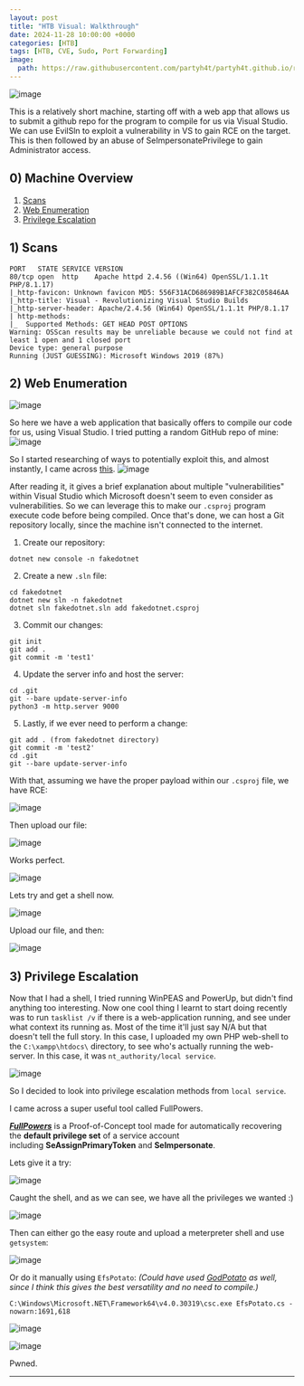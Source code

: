 ```yaml
---
layout: post
title: "HTB Visual: Walkthrough"
date: 2024-11-28 10:00:00 +0000
categories: [HTB]
tags: [HTB, CVE, Sudo, Port Forwarding]
image:
  path: https://raw.githubusercontent.com/partyh4t/partyh4t.github.io/refs/heads/main/assets/posts/Headers/HTB.png
---
```


![image](https://github.com/user-attachments/assets/4d129dac-54c4-425e-bc72-7caa603ebd36)

This is a relatively short machine, starting off with a web app that allows us to submit a github repo for the program to compile for us via Visual Studio. We can use EvilSln to exploit a vulnerability in VS to gain RCE on the target. This is then followed by an abuse of SeImpersonatePrivilege to gain Administrator access.

## 0) Machine Overview
1. [Scans](#1-scans)
2. [Web Enumeration](#2-web-enumeration)
4. [Privilege Escalation](#3-privilege-escalation)

## 1) Scans
```
PORT   STATE SERVICE VERSION
80/tcp open  http    Apache httpd 2.4.56 ((Win64) OpenSSL/1.1.1t PHP/8.1.17)
|_http-favicon: Unknown favicon MD5: 556F31ACD686989B1AFCF382C05846AA
|_http-title: Visual - Revolutionizing Visual Studio Builds
|_http-server-header: Apache/2.4.56 (Win64) OpenSSL/1.1.1t PHP/8.1.17
| http-methods: 
|_  Supported Methods: GET HEAD POST OPTIONS
Warning: OSScan results may be unreliable because we could not find at least 1 open and 1 closed port
Device type: general purpose
Running (JUST GUESSING): Microsoft Windows 2019 (87%)
```

## 2) Web Enumeration

![image](https://github.com/user-attachments/assets/48b6ed67-4372-46cc-9283-20a1c5217045)

So here we have a web application that basically offers to compile our code for us, using Visual Studio. I tried putting a random GitHub repo of mine:
![image](https://github.com/user-attachments/assets/1d143738-925b-4287-9224-e46691c432d9)

So I started researching of ways to potentially exploit this, and almost instantly, I came across [this](https://github.com/cjm00n/EvilSln).
![image](https://github.com/user-attachments/assets/9fdf1b4b-7030-4b7b-be6d-350a5cf28302)

After reading it, it gives a brief explanation about multiple "vulnerabilities" within Visual Studio which Microsoft doesn't seem to even consider as vulnerabilities. So we can leverage this to make our `.csproj` program execute code before being compiled. Once that's done, we can host a Git repository locally, since the machine isn't connected to the internet.

1) Create our repository:
```
dotnet new console -n fakedotnet
```

2) Create a new `.sln` file:
```
cd fakedotnet
dotnet new sln -n fakedotnet
dotnet sln fakedotnet.sln add fakedotnet.csproj
```

3) Commit our changes:
```
git init
git add .
git commit -m 'test1'
```

4) Update the server info and host the server:
```
cd .git
git --bare update-server-info
python3 -m http.server 9000
```

5) Lastly, if we ever need to perform a change:
```
git add . (from fakedotnet directory)
git commit -m 'test2'
cd .git
git --bare update-server-info
```

With that, assuming we have the proper payload within our `.csproj` file, we have RCE:

![image](https://github.com/user-attachments/assets/f0ed7fc2-b2ce-41f8-9e07-0c7028bf25d1)

Then upload our file:

![image](https://github.com/user-attachments/assets/811caeda-2cbc-4059-a4bb-792b530b1248)

Works perfect.

![image](https://github.com/user-attachments/assets/8fc07f92-7f0e-4b59-8b52-40613f884367)

Lets try and get a shell now.

![image](https://github.com/user-attachments/assets/5416cc1b-3cc7-4d86-b8e0-76be0482495a)

Upload our file, and then:

![image](https://github.com/user-attachments/assets/d3301f58-7121-46d6-9c2d-33866d4b7c4b)

## 3) Privilege Escalation

Now that I had a shell, I tried running WinPEAS and PowerUp, but didn't find anything too interesting. Now one cool thing I learnt to start doing recently was to run `tasklist /v` if there is a web-application running, and see under what context its running as. Most of the time it'll just say N/A but that doesn't tell the full story. In this case, I uploaded my own PHP web-shell to the `C:\xampp\htdocs\` directory, to see who's actually running the web-server. In this case, it was `nt_authority/local service`. 

![image](https://github.com/user-attachments/assets/d14ac464-b5b9-4468-9e7b-795374c77b51)

So I decided to look into privilege escalation methods from `local service`.

I came across a super useful tool called FullPowers. 

_**[FullPowers](https://github.com/itm4n/FullPowers)**_ is a Proof-of-Concept tool made for automatically recovering the **default privilege set** of a service account including **SeAssignPrimaryToken** and **SeImpersonate**.

Lets give it a try:

![image](https://github.com/user-attachments/assets/3b3dfe4c-b806-4718-973c-98cf5373b2d2)

Caught the shell, and as we can see, we have all the privileges we wanted :)

![image](https://github.com/user-attachments/assets/a07542d6-d501-4890-88fe-6f10f63c7656)

Then can either go the easy route and upload a meterpreter shell and use `getsystem`:

![image](https://github.com/user-attachments/assets/bc39b9b9-ea1e-4cc3-8937-77a670ec2a2e)

Or do it manually using `EfsPotato`: _(Could have used [GodPotato](https://github.com/BeichenDream/GodPotato) as well, since I think this gives the best versatility and no need to compile.)_
```
C:\Windows\Microsoft.NET\Framework64\v4.0.30319\csc.exe EfsPotato.cs -nowarn:1691,618
```

![image](https://github.com/user-attachments/assets/dc4f6956-f567-4b31-89ea-06c2567a2424)

![image](https://github.com/user-attachments/assets/0c3f6854-cb0f-4ada-807a-ce97087208cf)

Pwned.

----
